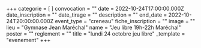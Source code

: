 +++
categorie = [ ]
convocation = ""
date = 2022-10-24T17:00:00.000Z
date_inscription = ""
date_tirage = ""
description = ""
end_date = 2022-10-24T20:00:00.000Z
event_type = "creneau"
fiche_inscription = ""
image = ""
lieu = "Gymnase Jean Maréchal"
name = "Jeu libre 19h-22h Maréchal"
poster = ""
reglement = ""
title = "lundi 24 octobre jeu libre"
_template = "evenement"
+++

